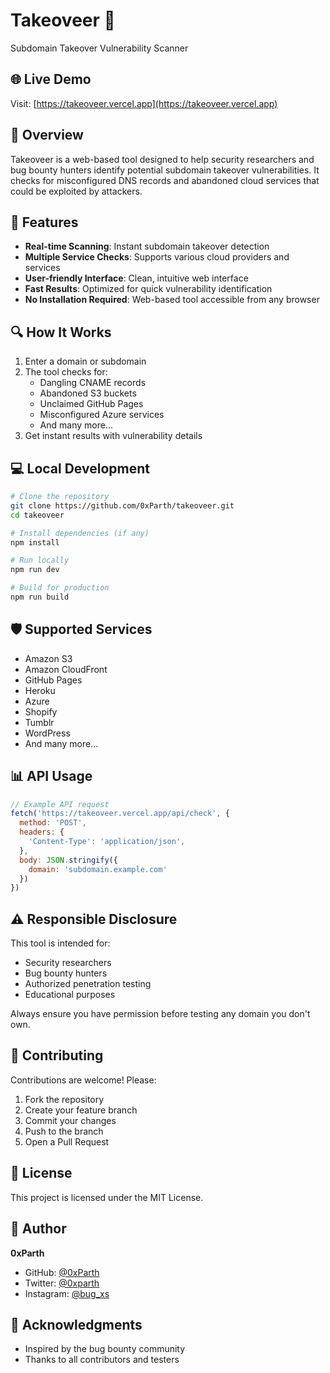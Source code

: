 # Takeoveer 🎯

Subdomain Takeover Vulnerability Scanner

## 🌐 Live Demo

Visit: [https://takeoveer.vercel.app](https://takeoveer.vercel.app)

## 📌 Overview

Takeoveer is a web-based tool designed to help security researchers and bug bounty hunters identify potential subdomain takeover vulnerabilities. It checks for misconfigured DNS records and abandoned cloud services that could be exploited by attackers.

## 🚀 Features

- **Real-time Scanning**: Instant subdomain takeover detection
- **Multiple Service Checks**: Supports various cloud providers and services
- **User-friendly Interface**: Clean, intuitive web interface
- **Fast Results**: Optimized for quick vulnerability identification
- **No Installation Required**: Web-based tool accessible from any browser

## 🔍 How It Works

1. Enter a domain or subdomain
2. The tool checks for:
   - Dangling CNAME records
   - Abandoned S3 buckets
   - Unclaimed GitHub Pages
   - Misconfigured Azure services
   - And many more...
3. Get instant results with vulnerability details

## 💻 Local Development

```bash
# Clone the repository
git clone https://github.com/0xParth/takeoveer.git
cd takeoveer

# Install dependencies (if any)
npm install

# Run locally
npm run dev

# Build for production
npm run build
```

## 🛡️ Supported Services

- Amazon S3
- Amazon CloudFront
- GitHub Pages
- Heroku
- Azure
- Shopify
- Tumblr
- WordPress
- And many more...

## 📊 API Usage

```javascript
// Example API request
fetch('https://takeoveer.vercel.app/api/check', {
  method: 'POST',
  headers: {
    'Content-Type': 'application/json',
  },
  body: JSON.stringify({
    domain: 'subdomain.example.com'
  })
})
```

## ⚠️ Responsible Disclosure

This tool is intended for:
- Security researchers
- Bug bounty hunters
- Authorized penetration testing
- Educational purposes

Always ensure you have permission before testing any domain you don't own.

## 🤝 Contributing

Contributions are welcome! Please:
1. Fork the repository
2. Create your feature branch
3. Commit your changes
4. Push to the branch
5. Open a Pull Request

## 📝 License

This project is licensed under the MIT License.

## 👤 Author

**0xParth**
- GitHub: [@0xParth](https://github.com/0xParth)
- Twitter: [@0xparth](https://twitter.com/0xparth)
- Instagram: [@bug_xs](https://instagram.com/bug_xs)

## 🙏 Acknowledgments

- Inspired by the bug bounty community
- Thanks to all contributors and testers
